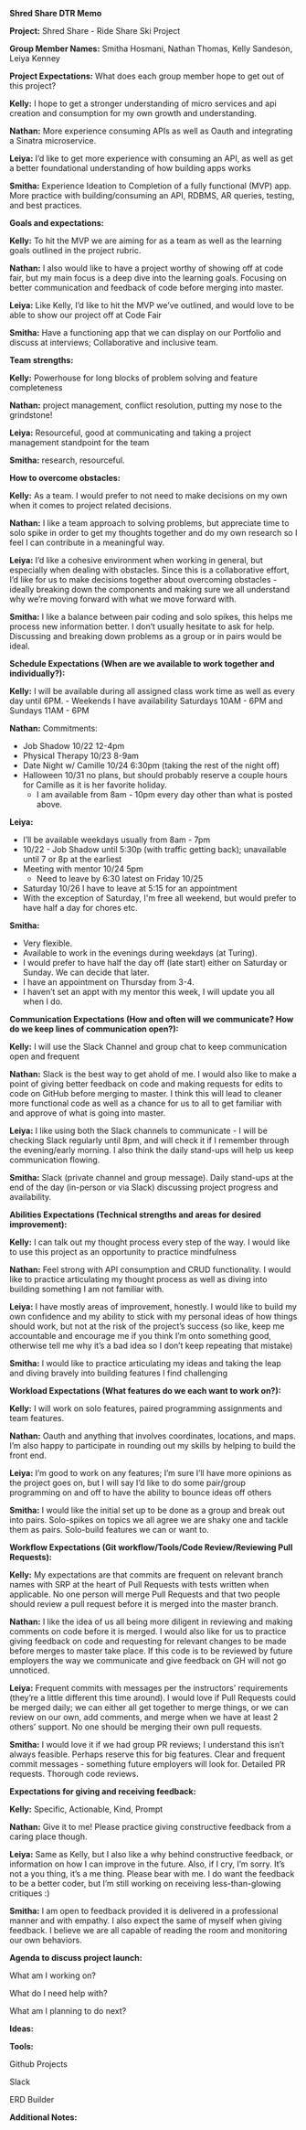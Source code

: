 **Shred Share DTR Memo**


**Project:** Shred Share - Ride Share Ski Project


**Group Member Names:** Smitha Hosmani, Nathan Thomas, Kelly Sandeson, Leiya Kenney


**Project Expectations:** What does each group member hope to get out of this project?

**Kelly:** I hope to get a stronger understanding of micro services and api creation and consumption for my own growth and understanding.

**Nathan:** More experience consuming APIs as well as Oauth and integrating a Sinatra microservice.

**Leiya:** I’d like to get more experience with consuming an API, as well as get a better foundational understanding of how building apps works

**Smitha:** Experience Ideation to Completion of a fully functional (MVP) app. More practice with building/consuming an API, RDBMS, AR queries, testing, and best practices.


**Goals and expectations:**

**Kelly:** To hit the MVP we are aiming for as a team as well as the learning goals outlined in the project rubric.

**Nathan:** I also would like to have a project worthy of showing off at code fair, but my main focus is a deep dive into the learning goals. Focusing on better communication and feedback of code before merging into master.

**Leiya:** Like Kelly, I’d like to hit the MVP we’ve outlined, and would love to be able to show our project off at Code Fair

**Smitha:** Have a functioning app that we can display on our Portfolio and discuss at interviews; Collaborative and inclusive team.


**Team strengths:**

**Kelly:** Powerhouse for long blocks of problem solving and feature completeness

**Nathan:** project management, conflict resolution, putting my nose to the grindstone!

**Leiya:** Resourceful, good at communicating and taking a project management standpoint for the team

**Smitha:** research, resourceful.


**How to overcome obstacles:**

**Kelly:** As a team. I would prefer to not need to make decisions on my own when it comes to project related decisions.

**Nathan:** I like a team approach to solving problems, but appreciate time to solo spike in order to get my thoughts together and do my own research so I feel I can contribute in a meaningful way.

**Leiya:** I’d like a cohesive environment when working in general, but especially when dealing with obstacles. Since this is a collaborative effort, I’d like for us to make decisions together about overcoming obstacles - ideally breaking down the components and making sure we all understand why we’re moving forward with what we move forward with.

**Smitha:** I like a balance between pair coding and solo spikes, this helps me process new information better. I don’t usually hesitate to ask for help. Discussing and breaking down problems as a group or in pairs would be ideal.


**Schedule Expectations (When are we available to work together and individually?):**

**Kelly:** I will be available during all assigned class work time as well as every day until 6PM.
	- Weekends I have availability Saturdays 10AM - 6PM and Sundays 11AM - 6PM

**Nathan:** Commitments:
  - Job Shadow 10/22 12-4pm
  - Physical Therapy 10/23 8-9am
  - Date Night w/ Camille 10/24 6:30pm (taking the rest of the night off)
  - Halloween 10/31 no plans, but should probably reserve a couple hours for Camille as it is her favorite holiday.
	- I am available from 8am - 10pm every day other than what is posted above.

**Leiya:**
  - I’ll be available weekdays usually from 8am - 7pm
  - 10/22 - Job Shadow until 5:30p (with traffic getting back); unavailable until 7 or 8p at the earliest
  - Meeting with mentor 10/24 5pm
	- Need to leave by 6:30 latest on Friday 10/25
  - Saturday 10/26 I have to leave at 5:15 for an appointment
  - With the exception of Saturday, I'm free all weekend, but would prefer to have half a day for chores etc.

**Smitha:**
  - Very flexible.
  - Available to work in the evenings during weekdays (at Turing).
  - I would prefer to have half the day off (late start) either on Saturday or Sunday.  We can decide that later.
  - I have an appointment on Thursday from 3-4.
  - I haven’t set an appt with my mentor this week, I will update you all when I do.


**Communication Expectations (How and often will we communicate? How do we keep lines of communication open?):**

**Kelly:** I will use the Slack Channel and group chat to keep communication open and frequent

**Nathan:** Slack is the best way to get ahold of me. I would also like to make a point of giving better feedback on code and making requests for edits to code on GitHub before merging to master. I think this will lead to cleaner more functional code as well as a chance for us to all to get familiar with and approve of what is going into master.

**Leiya:** I like using both the Slack channels to communicate - I will be checking Slack regularly until 8pm, and will check it if I remember through the evening/early morning. I also think the daily stand-ups will help us keep communication flowing.

**Smitha:** Slack (private channel and group message). Daily stand-ups at the end of the day (in-person or via Slack) discussing project progress and availability.


**Abilities Expectations (Technical strengths and areas for desired improvement):**

**Kelly:** I can talk out my thought process every step of the way. I would like to use this project as an opportunity to practice mindfulness

**Nathan:** Feel strong with API consumption and CRUD functionality. I would like to practice articulating my thought process as well as diving into building something I am not familiar with.

**Leiya:** I have mostly areas of improvement, honestly. I would like to build my own confidence and my ability to stick with my personal ideas of how things should work, but not at the risk of the project’s success (so like, keep me accountable and encourage me if you think I’m onto something good, otherwise tell me why it’s a bad idea so I don’t keep repeating that mistake)

**Smitha:** I would like to practice articulating my ideas and taking the leap and diving bravely into building features I find challenging


**Workload Expectations (What features do we each want to work on?):**

**Kelly:** I will work on solo features, paired programming assignments and team features.

**Nathan:** Oauth and anything that involves coordinates, locations, and maps. I’m also happy to participate in rounding out my skills by helping to build the front end.

**Leiya:** I’m good to work on any features; I’m sure I’ll have more opinions as the project goes on, but I will say I’d like to do some pair/group programming on and off to have the ability to bounce ideas off others

**Smitha:** I would like the initial set up to be done as a group and break out into pairs. Solo-spikes on topics we all agree we are shaky one and tackle them as pairs. Solo-build features we can or want to.


**Workflow Expectations (Git workflow/Tools/Code Review/Reviewing Pull Requests):**

**Kelly:** My expectations are that commits are frequent on relevant branch names with SRP at the heart of Pull Requests with tests written when applicable. No one person will merge Pull Requests and that two people should review a pull request before it is merged into the master branch.

**Nathan:** I like the idea of us all being more diligent in reviewing and making comments on code before it is merged. I would also like for us to practice giving feedback on code and requesting for relevant changes to be made before merges to master take place. If this code is to be reviewed by future employers the way we communicate and give feedback on GH will not go unnoticed.

**Leiya:** Frequent commits with messages per the instructors’ requirements (they’re a little different this time around). I would love if Pull Requests could be merged daily; we can either all get together to merge things, or we can review on our own, add comments, and merge when we have at least 2 others’ support. No one should be merging their own pull requests.

**Smitha:** I would love it if we had group PR reviews; I understand this isn’t always feasible. Perhaps reserve this for big features. Clear and frequent commit messages - something future employers will look for. Detailed PR requests. Thorough code reviews.


**Expectations for giving and receiving feedback:**

**Kelly:** Specific, Actionable, Kind, Prompt

**Nathan:** Give it to me! Please practice giving constructive feedback from a caring place though.

**Leiya:** Same as Kelly, but I also like a why behind constructive feedback, or information on how I can improve in the future. Also, if I cry, I’m sorry. It’s not a you thing, it’s a me thing. Please bear with me. I do want the feedback to be a better coder, but I’m still working on receiving less-than-glowing critiques :)  

**Smitha:** I am open to feedback provided it is delivered in a professional manner and with empathy. I also expect the same of myself when giving feedback. I believe we are all capable of reading the room and monitoring our own behaviors.


**Agenda to discuss project launch:**

What am I working on?

What do I need help with?

What am I planning to do next?


**Ideas:**


**Tools:**

Github Projects

Slack

ERD Builder


**Additional Notes:**
